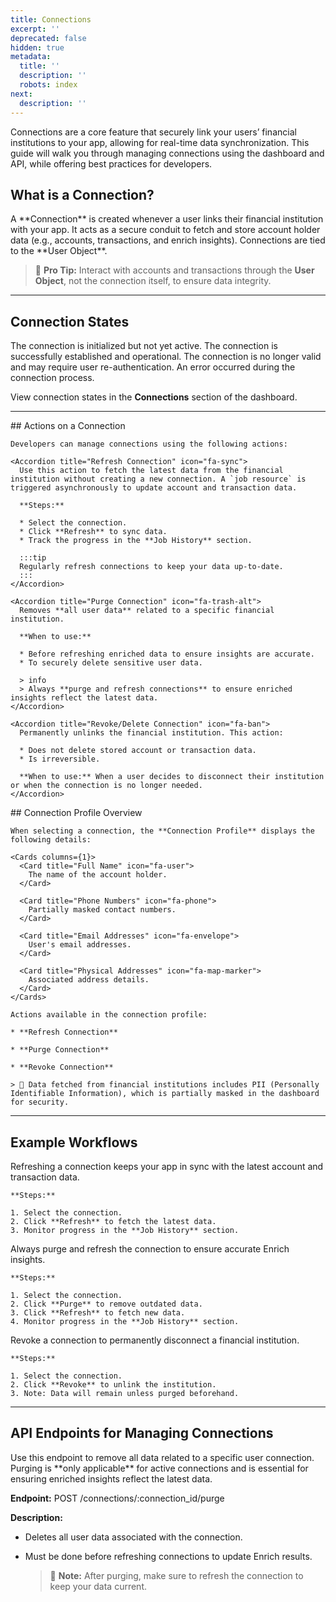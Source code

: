 ```yaml
---
title: Connections
excerpt: ''
deprecated: false
hidden: true
metadata:
  title: ''
  description: ''
  robots: index
next:
  description: ''
---
```

Connections are a core feature that securely link your users’ financial institutions to your app, allowing for real-time data synchronization. This guide will walk you through managing connections using the dashboard and API, while offering best practices for developers.

## What is a Connection?

<Accordion title="What is a Connection?" icon="fa-info-circle">
  A **Connection** is created whenever a user links their financial institution with your app. It acts as a secure conduit to fetch and store account holder data (e.g., accounts, transactions, and enrich insights). Connections are tied to the **User Object**.

  > 📘 **Pro Tip:**
  > Interact with accounts and transactions through the **User Object**, not the connection itself, to ensure data integrity.
</Accordion>

***

## Connection States

<Cards columns={4}>
  <Card title="Pre-init" icon="fa-hourglass">
    The connection is initialized but not yet active.
  </Card>

  <Card title="Active" icon="fa-check-circle">
    The connection is successfully established and operational.
  </Card>

  <Card title="Invalid" icon="fa-exclamation-triangle">
    The connection is no longer valid and may require user re-authentication.
  </Card>

  <Card title="Failed" icon="fa-times-circle">
    An error occurred during the connection process.
  </Card>
</Cards>

View connection states in the **Connections** section of the dashboard.

***

<Columns layout="auto">
  <Column>
    ## Actions on a Connection

    Developers can manage connections using the following actions:

    <Accordion title="Refresh Connection" icon="fa-sync">
      Use this action to fetch the latest data from the financial institution without creating a new connection. A `job resource` is triggered asynchronously to update account and transaction data.

      **Steps:**

      * Select the connection.
      * Click **Refresh** to sync data.
      * Track the progress in the **Job History** section.

      :::tip
      Regularly refresh connections to keep your data up-to-date.
      :::
    </Accordion>

    <Accordion title="Purge Connection" icon="fa-trash-alt">
      Removes **all user data** related to a specific financial institution.

      **When to use:**

      * Before refreshing enriched data to ensure insights are accurate.
      * To securely delete sensitive user data.

      > info
      > Always **purge and refresh connections** to ensure enriched insights reflect the latest data.
    </Accordion>

    <Accordion title="Revoke/Delete Connection" icon="fa-ban">
      Permanently unlinks the financial institution. This action:

      * Does not delete stored account or transaction data.
      * Is irreversible.

      **When to use:** When a user decides to disconnect their institution or when the connection is no longer needed.
    </Accordion>
  </Column>

  <Column>
    ## Connection Profile Overview

    When selecting a connection, the **Connection Profile** displays the following details:

    <Cards columns={1}>
      <Card title="Full Name" icon="fa-user">
        The name of the account holder.
      </Card>

      <Card title="Phone Numbers" icon="fa-phone">
        Partially masked contact numbers.
      </Card>

      <Card title="Email Addresses" icon="fa-envelope">
        User's email addresses.
      </Card>

      <Card title="Physical Addresses" icon="fa-map-marker">
        Associated address details.
      </Card>
    </Cards>

    Actions available in the connection profile:

    * **Refresh Connection**

    * **Purge Connection**

    * **Revoke Connection**

    > 📘 Data fetched from financial institutions includes PII (Personally Identifiable Information), which is partially masked in the dashboard for security.
  </Column>
</Columns>

***

## Example Workflows

<Tabs>
  <Tab title="Refresh Only">
    Refreshing a connection keeps your app in sync with the latest account and transaction data.

    **Steps:**

    1. Select the connection.
    2. Click **Refresh** to fetch the latest data.
    3. Monitor progress in the **Job History** section.
  </Tab>

  <Tab title="Purge and Refresh">
    Always purge and refresh the connection to ensure accurate Enrich insights.

    **Steps:**

    1. Select the connection.
    2. Click **Purge** to remove outdated data.
    3. Click **Refresh** to fetch new data.
    4. Monitor progress in the **Job History** section.
  </Tab>

  <Tab title="Revoke Connection">
    Revoke a connection to permanently disconnect a financial institution.

    **Steps:**

    1. Select the connection.
    2. Click **Revoke** to unlink the institution.
    3. Note: Data will remain unless purged beforehand.
  </Tab>
</Tabs>

***

## API Endpoints for Managing Connections

<Accordion title="Purge Connection" icon="fa-trash-alt">
  Use this endpoint to remove all data related to a specific user connection. Purging is **only applicable** for active connections and is essential for ensuring enriched insights reflect the latest data.

  **Endpoint:**
  POST /connections/:connection\_id/purge

  **Description:**

  * Deletes all user data associated with the connection.
  * Must be done before refreshing connections to update Enrich results.

    > 📘 **Note:** After purging, make sure to refresh the connection to keep your data current.
</Accordion>